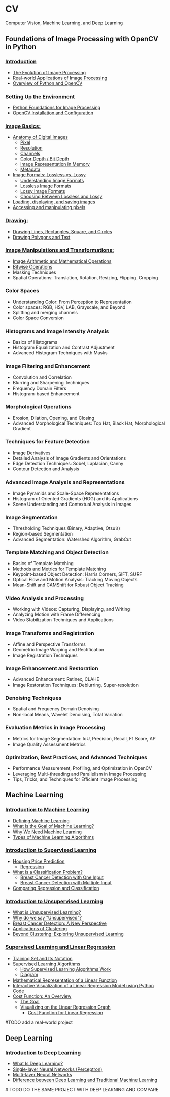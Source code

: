 # CV
Computer Vision, Machine Learning, and Deep Learning


## Foundations of Image Processing with OpenCV in Python

### <a href="/opencv_basic/Introduction/INTRODUCTION.md"> Introduction </a>

- <a href="/opencv_basic/Introduction/INTRODUCTION.md#the-evolution-of-image-processing"> The Evolution of Image Processing </a>
- <a href="/opencv_basic/Introduction/INTRODUCTION.md#real-world-applications-of-image-processing"> Real-world Applications of Image Processing </a>
- <a href="/opencv_basic/Introduction/INTRODUCTION.md#overview-of-python-and-opencv"> Overview of Python and OpenCV </a>

### <a href="/opencv_basic/Setting_Up_The_Environment/SETTIN_UP_THE_ENVIRONMENT.md"> Setting Up the Environment </a>
            
- <a href="/opencv_basic/Setting_Up_The_Environment/SETTIN_UP_THE_ENVIRONMENT.md#python-foundations-for-image-processing"> Python Foundations for Image Processing </a>
- <a href="/opencv_basic/Setting_Up_The_Environment/SETTIN_UP_THE_ENVIRONMENT.md#opencv-installation-and-configuration"> OpenCV Installation and Configuration </a>

### <a href="opencv_basic/Image_Basics/IMAGE_BASICS.md"> Image Basics: </a>

- <a href="opencv_basic/Image_Basics/IMAGE_BASICS.md#anatomy-of-digital-images"> Anatomy of Digital Images </a>
    - <a href="opencv_basic/Image_Basics/IMAGE_BASICS.md#pixel"> Pixel </a>
    - <a href="opencv_basic/Image_Basics/IMAGE_BASICS.md#resolution"> Resolution </a>
    - <a href="opencv_basic/Image_Basics/IMAGE_BASICS.md#channels"> Channels </a>
    - <a href="opencv_basic/Image_Basics/IMAGE_BASICS.md#color-depth-bit-depth"> Color Depth / Bit Depth </a>
    - <a href="opencv_basic/Image_Basics/IMAGE_BASICS.md#image-representation-in-memory"> Image Representation in Memory </a>
    - <a href="opencv_basic/Image_Basics/IMAGE_BASICS.md#metadata"> Metadata </a>
- <a href="opencv_basic/Image_Basics/IMAGE_BASICS.md#image-formats-lossless-vs-lossy"> Image Formats: Lossless vs. Lossy </a>
    - <a href="opencv_basic/Image_Basics/IMAGE_BASICS.md#understanding-image-formats"> Understanding Image Formats </a>
    - <a href="opencv_basic/Image_Basics/IMAGE_BASICS.md#lossless-image-formats"> Lossless Image Formats </a>
    - <a href="opencv_basic/Image_Basics/IMAGE_BASICS.md#lossy-image-formats"> Lossy Image Formats </a>
    - <a href="opencv_basic/Image_Basics/IMAGE_BASICS.md#choosing-between-lossless-and-lossy"> Choosing Between Lossless and Lossy </a>
- <a href="opencv_basic/Image_Basics/IMAGE_BASICS.md#"> Loading, displaying, and saving images </a>
- <a href="opencv_basic/Image_Basics/IMAGE_BASICS.md#"> Accessing and manipulating pixels </a>

### <a href="/opencv_basic/Drawing/DRAWING.md"> Drawing: </a>

- <a href="/opencv_basic/Drawing/DRAWING.md#drawing-lines-rectangles-square-and-circles"> Drawing Lines, Rectangles, Square, and Circles </a>
- <a href="/opencv_basic/Drawing/DRAWING.md#drawing-polygons-and-text"> Drawing Polygons and Text </a>

### <a href="/opencv_basic/Image_Manipulations_and_Transformations/IMAGE_MANIPULATIONS_AND_TRANSFORMATIONS.md"> Image Manipulations and Transformations: </a>

- <a href="/opencv_basic/Image_Manipulations_and_Transformations/IMAGE_MANIPULATIONS_AND_TRANSFORMATIONS.md#image-arithmetic-and-mathematical-operations"> Image Arithmetic and Mathematical Operations </a>
- <a href="/opencv_basic/Image_Manipulations_and_Transformations/IMAGE_MANIPULATIONS_AND_TRANSFORMATIONS.md#bitwise-operations"> Bitwise Operations </a>
- Masking Techniques
- Spatial Operations: Translation, Rotation, Resizing, Flipping, Cropping

### Color Spaces

- Understanding Color: From Perception to Representation
- Color spaces: RGB, HSV, LAB, Grayscale, and Beyond
- Splitting and merging channels
- Color Space Conversion

### Histograms and Image Intensity Analysis

- Basics of Histograms
- Histogram Equalization and Contrast Adjustment
- Advanced Histogram Techniques with Masks

### Image Filtering and Enhancement

- Convolution and Correlation
- Blurring and Sharpening Techniques
- Frequency Domain Filters
- Histogram-based Enhancement

### Morphological Operations

- Erosion, Dilation, Opening, and Closing
- Advanced Morphological Techniques: Top Hat, Black Hat, Morphological Gradient

### Techniques for Feature Detection

- Image Derivatives
- Detailed Analysis of Image Gradients and Orientations
- Edge Detection Techniques: Sobel, Laplacian, Canny
- Contour Detection and Analysis

### Advanced Image Analysis and Representations

- Image Pyramids and Scale-Space Representations
- Histogram of Oriented Gradients (HOG) and its Applications
- Scene Understanding and Contextual Analysis in Images

### Image Segmentation

- Thresholding Techniques (Binary, Adaptive, Otsu’s)
- Region-based Segmentation
- Advanced Segmentation: Watershed Algorithm, GrabCut

### Template Matching and Object Detection

- Basics of Template Matching
- Methods and Metrics for Template Matching
- Keypoint-based Object Detection: Harris Corners, SIFT, SURF
- Optical Flow and Motion Analysis: Tracking Moving Objects
- Mean-Shift and CAMShift for Robust Object Tracking

### Video Analysis and Processing

- Working with Videos: Capturing, Displaying, and Writing
- Analyzing Motion with Frame Differencing
- Video Stabilization Techniques and Applications

### Image Transforms and Registration

- Affine and Perspective Transforms
- Geometric Image Warping and Rectification
- Image Registration Techniques

### Image Enhancement and Restoration

- Advanced Enhancement: Retinex, CLAHE
- Image Restoration Techniques: Deblurring, Super-resolution

### Denoising Techniques

- Spatial and Frequency Domain Denoising
- Non-local Means, Wavelet Denoising, Total Variation

### Evaluation Metrics in Image Processing

- Metrics for Image Segmentation: IoU, Precision, Recall, F1 Score, AP
- Image Quality Assessment Metrics

### Optimization, Best Practices, and Advanced Techniques

- Performance Measurement, Profiling, and Optimization in OpenCV
- Leveraging Multi-threading and Parallelism in Image Processing
- Tips, Tricks, and Techniques for Efficient Image Processing

## Machine Learning

### <a href="/machine_learning_basic/Introduction_To_Machine_Learning/INTRODUCTION_TO_MACHINE_LEARNING.md"> Introduction to Machine Learning </a>

- <a href="/machine_learning_basic/Introduction_To_Machine_Learning/INTRODUCTION_TO_MACHINE_LEARNING.md#defining-machine-learning"> Defining Machine Learning </a>
- <a href="/machine_learning_basic/Introduction_To_Machine_Learning/INTRODUCTION_TO_MACHINE_LEARNING.md#what-is-the-goal-of-machine-learning?"> What is the Goal of Machine Learning? </a>
- <a href="/machine_learning_basic/Introduction_To_Machine_Learning/INTRODUCTION_TO_MACHINE_LEARNING.md#why-we-need-machine-learning"> Why We Need Machine Learning </a>
- <a href="/machine_learning_basic/Introduction_To_Machine_Learning/INTRODUCTION_TO_MACHINE_LEARNING.md#types-of-machine-learning-algorithms"> Types of Machine Learning Algorithms </a>

### <a href="/machine_learning_basic/Introduction_To_Supervised_Learning/INTRODUCTION_TO_SUPERVISED_LEARNING.md"> Introduction to Supervised Learning </a>

- <a href="/machine_learning_basic/Introduction_To_Supervised_Learning/INTRODUCTION_TO_SUPERVISED_LEARNING.md#housing-price-prediction"> Housing Price Prediction </a>
    - <a href="/machine_learning_basic/Introduction_To_Supervised_Learning/INTRODUCTION_TO_SUPERVISED_LEARNING.md#regression"> Regression </a>
- <a href="/machine_learning_basic/Introduction_To_Supervised_Learning/INTRODUCTION_TO_SUPERVISED_LEARNING.md#what-is-a-classification-problem"> What is a Classification Problem? </a>
    - <a href="/machine_learning_basic/Introduction_To_Supervised_Learning/INTRODUCTION_TO_SUPERVISED_LEARNING.md#breast-cancer-detection-with-one-input"> Breast Cancer Detection with One Input </a>
    - <a href="/machine_learning_basic/Introduction_To_Supervised_Learning/INTRODUCTION_TO_SUPERVISED_LEARNING.md#breast-cancer-detection-with-multiple-input"> Breast Cancer Detection with Multiple Input </a>
- <a href="/machine_learning_basic/Introduction_To_Supervised_Learning/INTRODUCTION_TO_SUPERVISED_LEARNING.md#comparing-regression-and-classification"> Comparing Regression and Classification </a>

### <a href="/machine_learning_basic/Introduction_To_Unsupervised_Learning/INTRODUCTION_TO_UNSUPERVISED_LEARNING.md"> Introduction to Unsupervised Learning </a>

- <a href="/machine_learning_basic/Introduction_To_Unsupervised_Learning/INTRODUCTION_TO_UNSUPERVISED_LEARNING.md#what-is-unsupervised-learning"> What is Unsupervised Learning? </a>
- <a href="/machine_learning_basic/Introduction_To_Unsupervised_Learning/INTRODUCTION_TO_UNSUPERVISED_LEARNING.md#why-do-we-say-unsupervised"> Why do we say "Unsupervised"? </a>
- <a href="/machine_learning_basic/Introduction_To_Unsupervised_Learning/INTRODUCTION_TO_UNSUPERVISED_LEARNING.md#breast-cancer-detection-a-new-perspective"> Breast Cancer Detection: A New Perspective </a>
- <a href="/machine_learning_basic/Introduction_To_Unsupervised_Learning/INTRODUCTION_TO_UNSUPERVISED_LEARNING.md#applications-of-clustering"> Applications of Clustering </a>
- <a href="/machine_learning_basic/Introduction_To_Unsupervised_Learning/INTRODUCTION_TO_UNSUPERVISED_LEARNING.md#beyond-clustering-exploring-unsupervised-learning"> Beyond Clustering: Exploring Unsupervised Learning </a>

### <a href="/machine_learning_basic/Linear_Regression/LINEAR_REGRESSION.md"> Supervised Learning and Linear Regression </a>

- <a href="/machine_learning_basic/Linear_Regression/LINEAR_REGRESSION.md#training-set-and-its-notation"> Training Set and Its Notation </a>
- <a href="/machine_learning_basic/Linear_Regression/LINEAR_REGRESSION.md#supervised-learning-algorithms"> Supervised Learning Algorithms </a>
    - <a href="/machine_learning_basic/Linear_Regression/LINEAR_REGRESSION.md#how-supervised-learning-algorithms-work"> How Supervised Learning Algorithms Work </a>
    - <a href="/machine_learning_basic/Linear_Regression/LINEAR_REGRESSION.md#diagram"> Diagram </a>
- <a href="/machine_learning_basic/Linear_Regression/LINEAR_REGRESSION.md#mathematical-representation-of-a-linear-function"> Mathematical Representation of a Linear Function </a>
- <a href="/machine_learning_basic/Linear_Regression/LINEAR_REGRESSION.md#interactive-visualization-of-a-linear-regression-model-using-python-code"> Interactive Visualization of a Linear Regression Model using Python Code </a>
- <a href="/machine_learning_basic/Linear_Regression/LINEAR_REGRESSION.md#cost-function-an-overview"> Cost Function: An Overview </a>
    - <a href="/machine_learning_basic/Linear_Regression/LINEAR_REGRESSION.md#the-goal"> The Goal </a>
    - <a href="/machine_learning_basic/Linear_Regression/LINEAR_REGRESSION.md#visualizing-on-the-linear-regression-graph"> Visualizing on the Linear Regression Graph </a>
        - <a href="/machine_learning_basic/Linear_Regression/LINEAR_REGRESSION.md#cost-function-for-linear-regression"> Cost Function for Linear Regression </a>

\#TODO add a real-world project

## Deep Learning

### <a href="deep_learning_basic/Introduction_To_Deep_Learning/INTRODUCTION_TO_DEEP_LEARNING.md"> Introduction to Deep Learning </a>

- <a href="deep_learning_basic/Introduction_To_Deep_Learning/INTRODUCTION_TO_DEEP_LEARNING.md#what-is-deep-learning"> What Is Deep Learning? </a>
- <a href="deep_learning_basic/Introduction_To_Deep_Learning/INTRODUCTION_TO_DEEP_LEARNING.md#single-layer-neural-networks-perceptron"> Single-layer Neural Networks (Perceptron) </a>
- <a href="deep_learning_basic/Introduction_To_Deep_Learning/INTRODUCTION_TO_DEEP_LEARNING.md#multi-layer-neural-networks "> Multi-layer Neural Networks </a>
- <a href="deep_learning_basic/Introduction_To_Deep_Learning/INTRODUCTION_TO_DEEP_LEARNING.md#difference-between-deep-learning-and-traditional-machine-learning"> Difference between Deep Learning and Traditional Machine Learning </a>

\# TODO DO THE SAME PROJECT WITH DEEP LEARNING AND COMPARE

